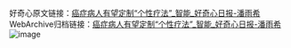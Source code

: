 好奇心原文链接：[癌症病人有望定制“个性疗法”_智能_好奇心日报-潘雨希](https://www.qdaily.com/articles/49.html)
WebArchive归档链接：[癌症病人有望定制“个性疗法”_智能_好奇心日报-潘雨希](http://web.archive.org/web/20170905213126/http://www.qdaily.com/articles/49.html)
![image](http://ww3.sinaimg.cn/large/007d5XDply1g3v48e27x3j30u0348kjl)